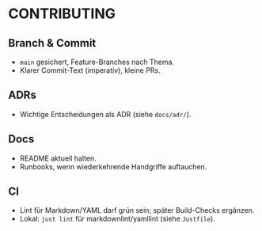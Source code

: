 # CONTRIBUTING

## Branch & Commit
- `main` gesichert, Feature-Branches nach Thema.
- Klarer Commit-Text (imperativ), kleine PRs.

## ADRs
- Wichtige Entscheidungen als ADR (siehe `docs/adr/`).

## Docs
- README aktuell halten.
- Runbooks, wenn wiederkehrende Handgriffe auftauchen.

## CI
- Lint für Markdown/YAML darf grün sein; später Build-Checks ergänzen.
- Lokal: `just lint` für markdownlint/yamllint (siehe `Justfile`).
